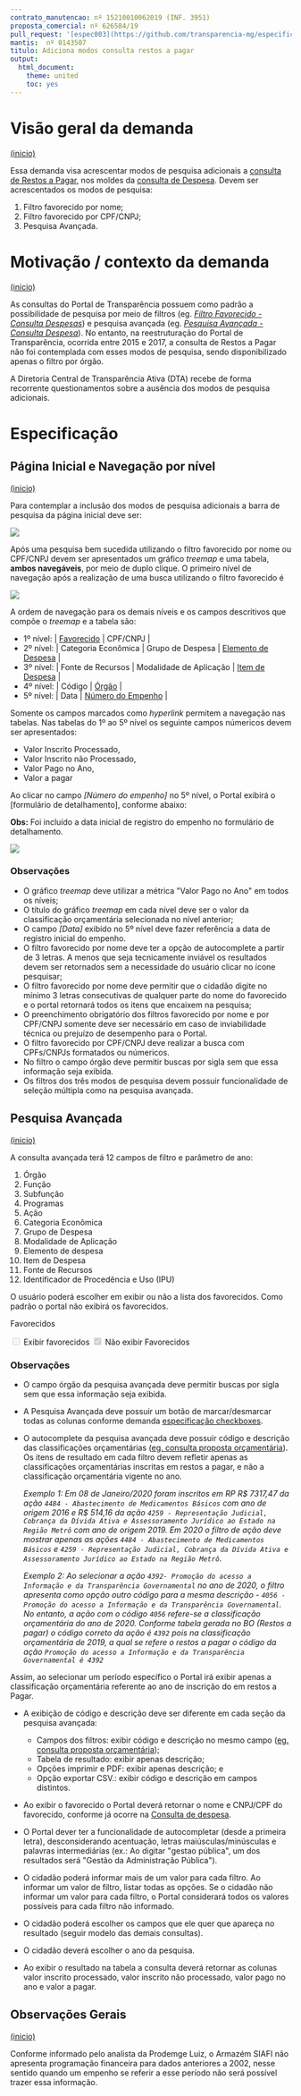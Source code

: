 ```yaml
---
contrato_manutencao: nº 15210010062019 (INF. 3951)
proposta_comercial: nº 626584/19
pull_request: '[espec003](https://github.com/transparencia-mg/especificacoes-portal-transparencia/pull/3)'
mantis:  nº 0143507
titulo: Adiciona modos consulta restos a pagar
output:
  html_document:
    theme: united
    toc: yes
---
```


# Visão geral da demanda
<a href="#top">(inicio)</a>

Essa demanda visa acrescentar modos de pesquisa adicionais a [consulta de Restos a Pagar](http://www.transparencia.mg.gov.br/despesa-estado/restos-a-pagar), nos moldes da [consulta de Despesa](http://www.transparencia.mg.gov.br/despesa-estado/despesa). Devem ser acrescentados os modos de pesquisa:

1.  Filtro favorecido por nome;
2.  Filtro favorecido por CPF/CNPJ;
3.  Pesquisa Avançada.

# Motivação / contexto da demanda
<a href="#top">(inicio)</a>

As consultas do Portal de Transparência possuem como padrão a possibilidade de pesquisa por meio de filtros (eg. [_Filtro Favorecido - Consulta Despesas_](http://www.transparencia.mg.gov.br/despesa-estado/despesa/despesa-favorecidos/2019/01-01-2019/31-12-2019/0/LUCIANA%20CASSIA%20NOGUEIRA/0/3)) e pesquisa avançada (eg. [_Pesquisa Avançada - Consulta Despesa_](http://www.transparencia.mg.gov.br/despesa-estado/despesa/despesa-pesquisa-avancada)). No entanto, na reestruturação do Portal de Transparência, ocorrida entre 2015 e 2017, a consulta de Restos a Pagar não foi contemplada com esses modos de pesquisa, sendo disponibilizado apenas o filtro por órgão.

A Diretoria Central de Transparência Ativa (DTA) recebe de forma recorrente questionamentos sobre a ausência dos modos de pesquisa adicionais.

# Especificação

## Página Inicial e Navegação por nível
<a href="#top">(inicio)</a>

Para contemplar a inclusão dos modos de pesquisa adicionais a barra de pesquisa da página inicial deve ser:

![](static/a.barra-navegacao.png)

Após uma pesquisa bem sucedida utilizando o filtro favorecido por nome ou CPF/CNPJ devem ser apresentados um gráfico _treemap_ e uma tabela, __ambos navegáveis__, por meio de duplo clique. O primeiro nível de navegação após a realização de uma busca utilizando o filtro favorecido é

![](static/1-nivel-favorecido.png)

A ordem de navegação para os demais níveis e os campos descritivos que compõe o _treemap_ e a tabela são:

* 1º nível: | [Favorecido](#)      | CPF/CNPJ |
* 2º nível: | Categoria Econômica	| Grupo de Despesa | [Elemento de Despesa](#) |
* 3º nível: | Fonte de Recursos	  | Modalidade de Aplicação	| [Item de Despesa](#) |
* 4º nível: | Código              | [Órgão](#)	|
* 5º nível: | Data                | [Número do Empenho](#)	|

Somente os campos marcados como _hyperlink_ permitem a navegação nas tabelas. Nas tabelas do 1º ao 5º nível os seguinte campos númericos devem ser apresentados:

* Valor Inscrito Processado,
* Valor Inscrito não Processado,
* Valor Pago no Ano,
* Valor a pagar

Ao clicar no campo _[Número do empenho]_ no 5º nível, o Portal exibirá o [formulário de detalhamento], conforme abaixo:

__Obs:__ Foi incluído a data inicial de registro do empenho no formulário de detalhamento.

![](static/formulario-detalhamento-novo.png)

### Observações


* O gráfico _treemap_ deve utilizar a métrica "Valor Pago no Ano" em todos os níveis;
* O título do gráfico _treemap_ em cada nível deve ser o valor da classificação orçamentária selecionada no nível anterior;
* O campo _[Data]_ exibido no 5º nível deve fazer referência a data de registro inicial do empenho.
* O filtro favorecido por nome deve ter a opção de autocomplete a partir de 3 letras. A menos que seja tecnicamente inviável os resultados devem ser retornados sem a necessidade do usuário clicar no ícone pesquisar;
* O filtro favorecido por nome deve permitir que o cidadão digite no mínimo 3 letras consecutivas de qualquer parte do nome do favorecido e o portal retornará todos os itens que encaixem na pesquisa;
* O preenchimento obrigatório dos filtros favorecido por nome e por CPF/CNPJ somente deve ser necessário em caso de inviabilidade técnica ou prejuízo de desempenho para o Portal.
* O filtro favorecido por CPF/CNPJ deve realizar a busca com CPFs/CNPJs formatados ou númericos.
* No filtro o campo órgão deve permitir buscas por sigla sem que essa informação seja exibida.
* Os filtros dos três modos de pesquisa devem possuir funcionalidade de seleção múltipla como na pesquisa avançada.


## Pesquisa Avançada
<a href="#top">(inicio)</a>

A consulta avançada terá 12 campos de filtro e parâmetro de ano:

1.  Órgão
2.  Função
3.  Subfunção
4.  Programas
5.  Ação
6.  Categoria Econômica
7.  Grupo de Despesa
8.  Modalidade de Aplicação
9.  Elemento de despesa
10.  Item de Despesa
11.  Fonte de Recursos
12.  Identificador de Procedência e Uso (IPU)

O usuário poderá escolher em exibir ou não a lista dos favorecidos. Como padrão o portal não exibirá os favorecidos.

Favorecidos

 <input type="checkbox" disabled=""> Exibir favorecidos
 <input type="checkbox" disabled="" checked=""> Não exibir Favorecidos

### Observações

* O campo órgão da pesquisa avançada deve permitir buscas por sigla sem que essa informação seja exibida.

*  A Pesquisa Avançada deve possuir um botão de marcar/desmarcar todas as colunas conforme demanda [especificação checkboxes](https://github.com/transparencia-mg/especificacoes-portal-transparencia/tree/feat/especificacao_checkboxes/espec010_checkboxes).

*   O autocomplete da pesquisa avançada deve possuir código e descrição das classificações orçamentárias ([eg. consulta proposta orçamentária](http://www.transparencia.mg.gov.br/planejamento-e-resultados/proposta-lei-orcamentaria/proposta-orcamentaria/proposta-pesquisa-avancada)). Os itens de resultado em cada filtro devem refletir apenas as classificações orçamentárias inscritas em restos a pagar, e não a classificação orçamentária vigente no ano.

    _Exemplo 1: Em 08 de Janeiro/2020 foram inscritos em RP R$ 7317,47 da ação `4484 - Abastecimento de Medicamentos Básicos` com ano de origem 2016 e R$ 514,16 da ação `4259 - Representação Judicial, Cobrança da Dívida Ativa e Assessoramento Jurídico ao Estado na Região Metrô` com ano de origem 2019. Em 2020 o filtro de ação deve mostrar apenas as ações `4484 - Abastecimento de Medicamentos Básicos` e `4259 - Representação Judicial, Cobrança da Dívida Ativa e Assessoramento Jurídico ao Estado na Região Metrô`_.

    _Exemplo 2: Ao selecionar a ação `4392- Promoção do acesso a Informação e da Transparência Governamental` no ano de 2020, o filtro apresenta como opção outro código para a mesma descrição - `4056 - Promoção do acesso a Informação e da Transparência Governamental`. No entanto, a ação com o código `4056` refere-se a classificação orçamentária do ano de 2020. Conforme tabela gerada no BO (Restos a pagar) o código correto da ação é `4392` pois na classificação orçamentária de 2019, a qual se refere o restos a pagar o código da ação `Promoção do acesso a Informação e da Transparência Governamental é 4392`_

Assim, ao selecionar um período específico o Portal irá exibir apenas a classificação orçamentária referente ao ano de inscrição do em restos a Pagar.

* A exibição de código e descrição deve ser diferente em cada seção da pesquisa  avançada:
  * Campos dos filtros: exibir  código e descrição no mesmo campo ([eg. consulta proposta orçamentária](http://www.transparencia.mg.gov.br/planejamento-e-resultados/proposta-lei-orcamentaria/proposta-orcamentaria/proposta-pesquisa-avancada));
  * Tabela de resultado: exibir apenas descrição;
  * Opções imprimir e PDF: exibir apenas descrição; e
  * Opção exportar CSV.: exibir código e descrição em campos distintos.


*   Ao exibir o favorecido o Portal deverá retornar o nome e CNPJ/CPF do favorecido, conforme já ocorre na [Consulta de despesa](http://www.transparencia.mg.gov.br/despesa-estado/despesa/despesa-resultado-pesquisa-avancada/2019/01-01-2019/31-12-2019/3853/0/3684/0/0/0/0/0/0/0/0/0/0/0/0/0/0/0/0/0/0/0/0/0/1/0).

*   O Portal dever ter a funcionalidade de autocompletar (desde a primeira letra), desconsiderando acentuação, letras maiúsculas/minúsculas e palavras intermediárias (ex.: Ao digitar "gestao pública", um dos resultados será "Gestão da Administração Pública").

*   O cidadão poderá informar mais de um valor para cada filtro. Ao informar um valor de filtro, listar todas as opções. Se o cidadão não informar um valor para cada filtro, o Portal considerará todos os valores possíveis para cada filtro não informado.

*   O cidadão poderá escolher os campos que ele quer que apareça no resultado (seguir modelo das demais consultas).

*   O cidadão deverá escolher o ano da pesquisa.

*   Ao exibir o resultado na tabela a consulta deverá retornar as colunas valor inscrito processado, valor inscrito não processado, valor pago no ano e valor a pagar.

## Observações Gerais
<a href="#top">(inicio)</a>

Conforme informado pelo analista da Prodemge Luiz, o Armazém SIAFI não apresenta programação financeira para dados anteriores a 2002, nesse sentido quando um empenho se referir a esse período não será possível trazer essa informação.
